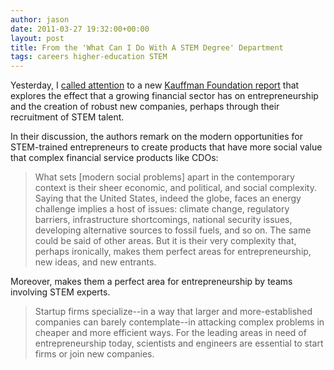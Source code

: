 ```yaml
---
author: jason
date: 2011-03-27 19:32:00+00:00
layout: post
title: From the 'What Can I Do With A STEM Degree' Department
tags: careers higher-education STEM
---
```


Yesterday, I <a href="2011-03-27-vampirism-of-the-finance-industry.html">called attention</a> to a new <a href="http://bit.ly/dMmHZP">Kauffman Foundation report</a> that explores the effect that a growing financial sector has on entrepreneurship and the creation of robust new companies, perhaps through their recruitment of STEM talent.

In their discussion, the authors remark on the modern opportunities for STEM-trained entrepreneurs to create products that have more social value that complex financial service products like CDOs:

>What sets [modern social problems] apart in the contemporary context is their sheer economic, and political, and social complexity. Saying that the United States, indeed the globe, faces an energy challenge implies a host of issues: climate change, regulatory barriers, infrastructure shortcomings, national security issues, developing alternative sources to fossil fuels, and so on. The same could be said of other areas. But it is their very complexity that, perhaps ironically, makes them perfect areas for entrepreneurship, new ideas, and new entrants.

Moreover, makes them a perfect area for entrepreneurship by teams involving STEM experts.

>Startup firms specialize--in a way that larger and more-established companies can barely contemplate--in attacking complex problems in cheaper and more efficient ways. For the leading areas in need of entrepreneurship today, scientists and engineers are essential to start firms or join new companies.